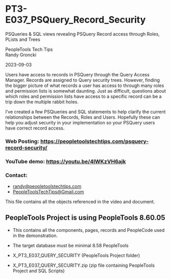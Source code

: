 # PT3-E037_PSQuery_Record_Security
PSQueries &amp; SQL views revealing PSQuery Record access through Roles, PLists and Trees

PeopleTools Tech Tips    
Randy Groncki

2023-09-03

Users have access to records in PSQuery through the Query Access Manager.  Records are assigned to Query security trees.  However, finding the bigger picture of what records a user has access to through many roles and permission lists is somewhat daunting.  Just as difficult, questions about which roles and permission lists have access to a specific record can be a trip down the multiple rabbit holes.

I’ve created a few PSQiueries and SQL statements to help clarify the current relationships between the Records, Roles and Users. Hopefully these can help you adjust security in your implementation so your PSQuery users have correct record access.


### Web Posting: https://peopletoolstechtips.com/psquery-record-security/

### YouTube demo: https://youtu.be/4IWKzVH6ajk

### Contact:  
* randy@peopletoolstechtips.com  
* PeopleToolsTechTips@Gmail.com

This file contains all the objects referenced in the video and document.

## PeopleTools Project is using PeopleTools 8.60.05
  * This contains all the components, pages, records and PeopleCode used in the demonstration.
  * The target database must be minimal 8.58 PeopleTools

* X_PT3_E037_QUERY_SECURITY (PeopleTools Project folder)  
* X_PT3_E037_QUERY_SECURITY.zip  (zip file containing PeopleTools Project and SQL Scripts)
